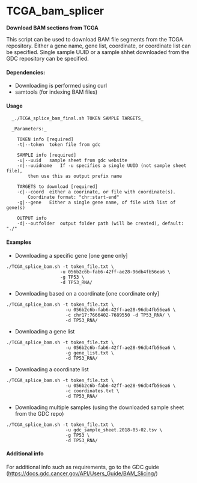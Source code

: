 # TCGA_bam_splicer

__Download BAM sections from TCGA__

This script can be used to download BAM file segments from the TCGA repository. Either a gene name, gene list, coordinate, or coordinate list can be specified. Single sample UUID or a sample shhet downloaded from the GDC repository can be specified.


#### __Dependencies:__

* Downloading is performed using curl
* samtools (for indexing BAM files)


#### __Usage__
```
  _./TCGA_splice_bam_final.sh TOKEN SAMPLE TARGETS_

  _Parameters:_
   
    TOKEN info [required]
    -t|--token	token file from gdc
    
    SAMPLE info [required]  
    -u|--uuid	sample sheet from gdc website
    -n|--uuidname	If -u specifies a single UUID (not sample sheet file),
        then use this as output prefix name

    TARGETS to download [required]
    -c|--coord	either a coorinate, or file with coordinate(s).
        Coordinate format: "chr:start-end"
    -g|--gene	Either a single gene name, of file with list of gene(s)

    OUTPUT info
    -d|--outfolder	output folder path (will be created), default: "./"
```

#### Examples

  * Downloading a specific gene [one gene only]
  ```
./TCGA_splice_bam.sh -t token_file.txt \
                      -u 056b2c6b-fab6-42ff-ae28-96db4fb56ea6 \
                      -g TP53 \
                      -d TP53_RNA/
  ```
      
  * Downloading based on a coordinate  [one coordinate only]
```
./TCGA_splice_bam.sh -t token_file.txt \
                      -u 056b2c6b-fab6-42ff-ae28-96db4fb56ea6 \
                      -c chr17:7666402-7689550 -d TP53_RNA/ \
                      -d TP53_RNA/
```   
  * Downloading a gene list
```
./TCGA_splice_bam.sh -t token_file.txt \
                      -u 056b2c6b-fab6-42ff-ae28-96db4fb56ea6 \
                      -g gene_list.txt \
                      -d TP53_RNA/
```   
  * Downloading a coordinate list
```
./TCGA_splice_bam.sh -t token_file.txt \
                      -u 056b2c6b-fab6-42ff-ae28-96db4fb56ea6 \
                      -c coordinates.txt \
                      -d TP53_RNA/
```   
  * Downloading multiple samples (using the downloaded sample sheet from the GDC repo)
```
./TCGA_splice_bam.sh -t token_file.txt \
                      -u gdc_sample_sheet.2018-05-02.tsv \
                      -g TP53 \
                      -d TP53_RNA/
```

#### __Additional info__
For additional info such as requirements, go to the GDC guide (https://docs.gdc.cancer.gov/API/Users_Guide/BAM_Slicing/)
